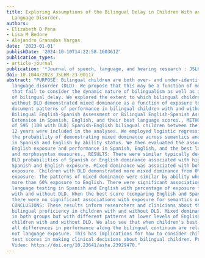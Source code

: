 ```yaml
---
title: Exploring Assumptions of the Bilingual Delay in Children With and Without Developmental
  Language Disorder.
authors:
- Elizabeth D Pena
- Lisa M Bedore
- Alejandro Granados Vargas
date: '2023-01-01'
publishDate: '2024-10-10T14:22:58.160361Z'
publication_types:
- article-journal
publication: '*Journal of speech, language, and hearing research : JSLHR*'
doi: 10.1044/2023_JSLHR-23-00117
abstract: "PURPOSE: Bilingual children are both over- and under-identified with developmental
  language disorder (DLD). We propose that this may be a function of monolingual approaches
  that fail to consider the dynamic nature of bilingualism as well as assumptions
  of bilingual delay. We explored the extent to which bilingual children with and
  without DLD demonstrated mixed dominance as a function of exposure to English. We
  document patterns of performance in bilingual children with and without DLD on the
  Bilingual English-Spanish Assessment or Bilingual English-Spanish Assessment-Middle
  Extension in Spanish, English, and their best language scores., METHOD: A total
  of 595 (100 with DLD) Spanish-English bilingual children between the ages of 5 and
  12 years were included in the analyses. We employed logistic regression to evaluate
  the probability of demonstrating mixed dominance across semantics and morphosyntax
  in Spanish and English by ability status. We then evaluated the association between
  English exposure and performance in Spanish, English, and the best language on semantics
  and morphosyntax measures., RESULTS: There were similar typically developing and
  DLD probabilities of Spanish or English dominance associated with high degrees of
  Spanish and English exposure. Mixed dominance was associated with both ability and
  exposure. Children with DLD demonstrated more mixed dominance from 0% to 60% English
  exposure. The patterns of mixed dominance were similar by ability when they had
  more than 60% exposure to English. There were significant associations between single
  language testing in Spanish and English with percentage of exposure for children
  with and without DLD. When the best score (comparing English and Spanish) was used,
  there were no significant associations with exposure for semantics or morphosyntax.,
  CONCLUSIONS: These results inform researchers and clinicians about the nature of
  bilingual proficiency in children with and without DLD. Mixed dominance was observed
  in both groups but with different patterns at lower levels of English exposure in
  children with and without DLD. We also see that when children's best score is considered,
  all differences in performance along the bilingual continuum are related to ability
  not language exposure. This has implications for how to consider children's language
  test scores in making clinical decisions about bilingual children. Presentation
  Video: https://doi.org/10.23641/asha.23929470."
---
```


